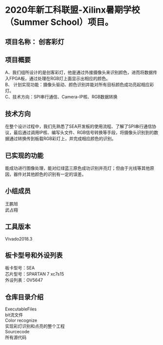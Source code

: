 # 2020年新工科联盟-Xilinx暑期学校（Summer School）项目。
项目名称： 创客彩灯
---------
项目概要<br>
---------
A、我们组所设计的是创客彩灯，他是通过外接摄像头来识别颜色，进而将数据传入FPGA板，通过处理在RGB灯上面显示出相应的颜色。<br>
B、 计划实现功能：摄像头驱动、颜色识别并能对所有目标颜色成功亮起相应彩灯。<br>
C、技术方向：SPI串行通信、Camera-IP核、RGB数据转换<br>

技术方向<br>
----------
在整个设计过程中，我们先熟悉了SEA开发板的使用流程、了解了SPI串行通信协议，最后通过调用IP核、编写头文件、RGB信号转换等手段，将摄像头识别到的数据通过转换传到板载RGB彩灯上，并完成相应颜色的识别。<br>

已实现的功能<br>
------------
能成功进行图像处理，能对红绿蓝三原色成功识别并亮灯；但由于光线等其他原因，器件对其他颜色的识别有一定的误差。

小组成员<br>
------------
王鹏旭<br>
武占翔<br>

工具版本<br>
------------
Vivado2018.3<br>

板卡型号和外设列表<br>
---------
板卡型号：SEA<br>
芯片型号：SPARTAN 7 xc7s15<br>
外设列表：OV5647<br>

仓库目录介绍<br>
--------
  ExecutableFiles<br>
    bit流文件<br>
  Color recognize<br>
    实现彩灯识别和点亮的整个工程<br>
  Sourcecode<br>
    所有源代码<br>
    
  
